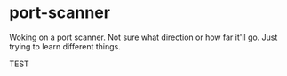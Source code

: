 # port-scanner

Woking on a port scanner. Not sure what direction or how far it'll go. Just trying to learn different things.

TEST
